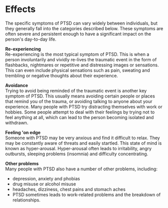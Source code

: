 [Title]: # (Effects)
[Difficulty]: # (Expert)
[Order]: # (12)

# Effects

The specific symptoms of PTSD can vary widely between individuals, but they generally fall into the categories described below. These symptoms are often severe and persistent enough to have a significant impact on the person's day-to-day life.

**Re-experiencing**  
Re-experiencing is the most typical symptom of PTSD. This is when a person involuntarily and vividly re-lives the traumatic event in the form of flashbacks, nightmares or repetitive and distressing images or sensations. This can even include physical sensations such as pain, sweating and trembling or negative thoughts about their experience.

**Avoidance**  
Trying to avoid being reminded of the traumatic event is another key symptom of PTSD. This usually means avoiding certain people or places that remind you of the trauma, or avoiding talking to anyone about your experience. Many people with PTSD try distracting themselves with work or hobbies. Some people attempt to deal with their feelings by trying not to feel anything at all, which can lead to the person becoming isolated and withdrawn.

**Feeling 'on edge**  
Someone with PTSD may be very anxious and find it difficult to relax. They may be constantly aware of threats and easily startled. This state of mind is known as hyper-arousal. Hyper-arousal often leads to irritability, angry outbursts, sleeping problems (insomnia) and difficulty concentrating.

**Other problems**  
Many people with PTSD also have a number of other problems, including:

*   depression, anxiety and phobias
*   drug misuse or alcohol misuse
*   headaches, dizziness, chest pains and stomach aches
*   PTSD sometimes leads to work-related problems and the breakdown of relationships.